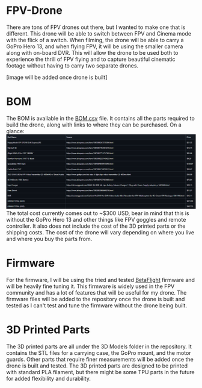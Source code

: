 # FPV-Drone
There are tons of FPV drones out there, but I wanted to make one that is different. This drone will be able to switch between FPV and Cinema mode with the flick of a switch. When filming, the drone will be able to carry a GoPro Hero 13, and when flying FPV, it will be using the smaller camera along with on-board DVR. This will allow the drone to be used both to experience the thrill of FPV flying and to capture beautiful cinematic footage without having to carry two separate drones.

[image will be added once drone is built]

# BOM
The BOM is available in the [BOM.csv](BOM.csv) file. It contains all the parts required to build the drone, along with links to where they can be purchased. On a glance:
![BOM](img/BOM.png)
The total cost currently comes out to ~$300 USD, bear in mind that this is without the GoPro Hero 13 and other things like FPV goggles and remote controller. It also does not include the cost of the 3D printed parts or the shipping costs. The cost of the drone will vary depending on where you live and where you buy the parts from.

# Firmware
For the firmware, I will be using the tried and tested [BetaFlight](https://betaflight.com/) firmware and will be heavily fine tuning it. This firmware is widely used in the FPV community and has a lot of features that will be useful for my drone. The firmware files will be added to the repository once the drone is built and tested as I can't test and tune the firmware without the drone being built.

# 3D Printed Parts
The 3D printed parts are all under the 3D Models folder in the repository. It contains the STL files for a carrying case, the GoPro mount, and the motor guards. Other parts that require finer measurements will be added once the drone is built and tested. The 3D printed parts are designed to be printed with standard PLA filament, but there might be some TPU parts in the future for added flexibility and durability.